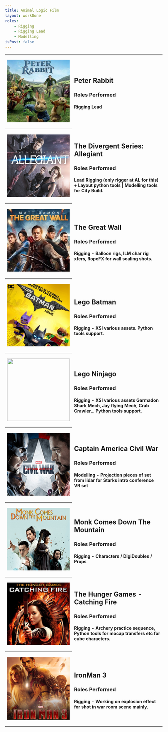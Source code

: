 ```yaml
---
title: Animal Logic Film
layout: workDone
roles:
    - Rigging
    - Rigging Lead
    - Modelling
isPost: false
---
```


<table style="width:100%">
<tr><th>
<p><img style="margin-center: 10px; width: 200px; height: 200px;" src="/assets/workdone/peterrabbit.png" alt="" border="0" /></p>
</th><td>
<h2>Peter Rabbit</h2>
<h3>Roles Performed</h3>
<h4>Rigging Lead</h4>
</td></tr>

<tr><th>
<p><img style="margin-center: 10px; width: 200px; height: 200px;" src="/assets/workdone/allegiant.png" alt="" border="0" /></p>
</th><td>
<h2>The Divergent Series: Allegiant</h2>
<h3>Roles Performed</h3>
<h4>Lead Rigging (only rigger at AL for this) + Layout python tools | Modelling tools for City Build.</h4>
</td></tr>

<tr><th>
<p><img style="margin-center: 10px; width: 200px; height: 200px;" src="/assets/workdone/greatwall.png" alt="" border="0" /></p>
</th><td>
<h2>The Great Wall</h2>
<h3>Roles Performed</h3>
<h4>Rigging - Balloon rigs, ILM char rig xfers, RopeFX for wall scaling shots.</h4>
</td></tr>

<tr><th>
<p><img style="margin-center: 10px; width: 200px; height: 200px;" src="/assets/workdone/legobatman.png" alt="" border="0" /></p>
</th><td>
<h2>Lego Batman</h2>
<h3>Roles Performed</h3>
<h4>Rigging - XSI various assets. Python tools support.</h4>
</td></tr>

<tr><th>
<p><img style="margin-center: 10px; width: 200px; height: 200px;" src="/assets/workdone/legoningao.png" alt="" border="0" /></p>
</th><td>
<h2>Lego Ninjago</h2>
<h3>Roles Performed</h3>
<h4>Rigging - XSI various assets Garmadon Shark Mech, Jay flying Mech, Crab Crawler... Python tools support.</h4>
</td></tr>


<tr><th>
<p><img style="margin-center: 10px; width: 200px; height: 200px;" src="/assets/workdone/civilwar.png" alt="" border="0" /></p>
</th><td>
<h2>Captain America Civil War</h2>
<h3>Roles Performed</h3>
<h4>Modelling - Projection pieces of set from lidar for Starks intro conference VR set</h4>
</td></tr>

<tr><th>
<p><img style="margin-center: 10px; width: 200px; height: 200px;" src="/assets/workdone/monk.png" alt="" border="0" /></p>
</th><td>
<h2>Monk Comes Down The Mountain</h2>
<h3>Roles Performed</h3>
<h4>Rigging - Characters / DigiDoubles / Props</h4>
</td></tr>

<tr><th>
<p><img style="margin-center: 10px; width: 200px; height: 200px;" src="/assets/workdone/hungergames.png" alt="" border="0" /></p>
</th><td>
<h2>The Hunger Games - Catching Fire</h2>
<h3>Roles Performed</h3>
<h4>Rigging - Archery practice sequence, Python tools for mocap transfers etc for cube characters.</h4>
</td></tr>

<tr><th>
<p><img style="margin-center: 10px; width: 200px; height: 200px;" src="/assets/workdone/ironman3.png" alt="" border="0" /></p>
</th><td>
<h2>IronMan 3</h2>
<h3>Roles Performed</h3>
<h4>Rigging - Working on explosion effect for shot in war room scene mainly.</h4>
</td></tr>

</table>
